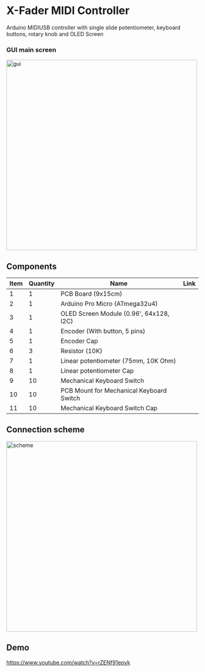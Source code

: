 # X-Fader MIDI Controller
Arduino MIDIUSB controller with single slide potentiometer, keyboard buttons, rotary knob and OLED Screen

### GUI main screen
<img width="500" alt="gui" src="https://github.com/MikitaLisavets/midi-crossfader-controller/assets/1909810/c7f8911e-d3f8-4e45-b6d2-6913d26e1756">

## Components
| Item | Quantity | Name | Link |
|---|---|---|---|
| 1  | 1  | PCB Board (9x15cm) | |
| 2  | 1  | Arduino Pro Micro (ATmega32u4) | |
| 3  | 1  | OLED Screen Module (0.96', 64x128, I2C) | |
| 4  | 1  | Encoder (With button, 5 pins) | |
| 5  | 1  | Encoder Cap | |
| 6  | 3  | Resistor (10K) | |
| 7  | 1  | Linear potentiometer (75mm, 10K Ohm) | |
| 8  | 1  | Linear potentiometer Cap | |
| 9  | 10 | Mechanical Keyboard Switch | |
| 10 | 10 | PCB Mount for Mechanical Keyboard Switch | |
| 11 | 10 | Mechanical Keyboard Switch Cap | |

## Connection scheme
<img width="500" alt="scheme" src="https://github.com/MikitaLisavets/midi-crossfader-controller/assets/1909810/f6b4646d-f8fe-45ab-aadf-e6163cee033b">

## Demo
https://www.youtube.com/watch?v=rZENf91epyk
